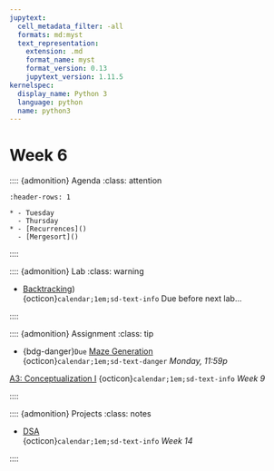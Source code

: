 ```yaml
---
jupytext:
  cell_metadata_filter: -all
  formats: md:myst
  text_representation:
    extension: .md
    format_name: myst
    format_version: 0.13
    jupytext_version: 1.11.5
kernelspec:
  display_name: Python 3
  language: python
  name: python3
---
```


# Week 6

:::: {admonition} Agenda
:class: attention

``` {list-table}
:header-rows: 1

* - Tuesday
  - Thursday
* - [Recurrences]()
  - [Mergesort]()

```

::::

:::: {admonition} Lab
:class: warning

- [Backtracking](labs/lab-06/readme.md))  
{octicon}`calendar;1em;sd-text-info` Due before next lab...

::::

:::: {admonition} Assignment
:class: tip

- {bdg-danger}`Due` [Maze Generation](assignments/a2/readme.md)  
{octicon}`calendar;1em;sd-text-danger`  _Monday, 11:59p_

[A3: Conceptualization I](https://github.com/js-uri/csc-212-fa22/blob/master/homeworks/homework-3/assignment-3.pdf)
{octicon}`calendar;1em;sd-text-info` _Week 9_

::::

:::: {admonition} Projects
:class: notes

- [DSA](projects/tp_rubric.md)  
{octicon}`calendar;1em;sd-text-info`  _Week 14_

::::
